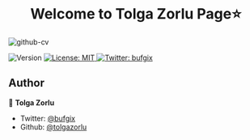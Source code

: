<h1 align="center">Welcome to Tolga Zorlu Page⭐</h1>

![github-cv]("https://hizliresim.com/G2VoJZ")
<p>
  <img alt="Version" src="https://img.shields.io/badge/version-1.0.0-blue.svg?cacheSeconds=2592000" />
  <a href="#" target="_blank">
    <img alt="License: MIT" src="https://img.shields.io/badge/License-MIT-yellow.svg" />
  </a>
  <a href="https://twitter.com/bufgix" target="_blank">
    <img alt="Twitter: bufgix" src="https://img.shields.io/twitter/follow/bufgix.svg?style=social" />
  </a>
</p>

## Author

👤 **Tolga Zorlu**

* Twitter: [@bufgix](https://twitter.com/tolgzorlu)
* Github: [@tolgazorlu](https://github.com/tolgazorlu)
